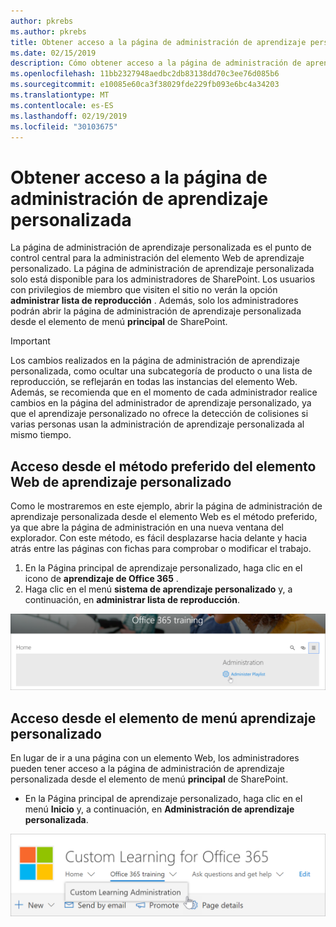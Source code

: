 ```yaml
---
author: pkrebs
ms.author: pkrebs
title: Obtener acceso a la página de administración de aprendizaje personalizada
ms.date: 02/15/2019
description: Cómo obtener acceso a la página de administración de aprendizaje personalizada desde el elemento Web o el menú
ms.openlocfilehash: 11bb2327948aedbc2db83138dd70c3ee76d085b6
ms.sourcegitcommit: e10085e60ca3f38029fde229fb093e6bc4a34203
ms.translationtype: MT
ms.contentlocale: es-ES
ms.lasthandoff: 02/19/2019
ms.locfileid: "30103675"
---
```

# <a name="access-the-custom-learning-administration-page"></a>Obtener acceso a la página de administración de aprendizaje personalizada

La página de administración de aprendizaje personalizada es el punto de control central para la administración del elemento Web de aprendizaje personalizado. La página de administración de aprendizaje personalizada solo está disponible para los administradores de SharePoint. Los usuarios con privilegios de miembro que visiten el sitio no verán la opción **administrar lista de reproducción** . Además, solo los administradores podrán abrir la página de administración de aprendizaje personalizada desde el elemento de menú **principal** de SharePoint.  

> [!IMPORTANT]
> Los cambios realizados en la página de administración de aprendizaje personalizada, como ocultar una subcategoría de producto o una lista de reproducción, se reflejarán en todas las instancias del elemento Web. Además, se recomienda que en el momento de cada administrador realice cambios en la página del administrador de aprendizaje personalizado, ya que el aprendizaje personalizado no ofrece la detección de colisiones si varias personas usan la administración de aprendizaje personalizada al mismo tiempo.  

## <a name="access-from-the-custom-learning-web-part---preferred-method"></a>Acceso desde el método preferido del elemento Web de aprendizaje personalizado
Como le mostraremos en este ejemplo, abrir la página de administración de aprendizaje personalizada desde el elemento Web es el método preferido, ya que abre la página de administración en una nueva ventana del explorador. Con este método, es fácil desplazarse hacia delante y hacia atrás entre las páginas con fichas para comprobar o modificar el trabajo.  

1. En la Página principal de aprendizaje personalizado, haga clic en el icono de **aprendizaje de Office 365** .
2. Haga clic en el menú **sistema de aprendizaje personalizado** y, a continuación, en **administrar lista de reproducción**. 

![CG-adminaccbtn. png](media/cg-adminaccbtn.png)

## <a name="access-from-the-custom-learning-menu-item"></a>Acceso desde el elemento de menú aprendizaje personalizado
En lugar de ir a una página con un elemento Web, los administradores pueden tener acceso a la página de administración de aprendizaje personalizada desde el elemento de menú **principal** de SharePoint. 

- En la Página principal de aprendizaje personalizado, haga clic en el menú **Inicio** y, a continuación, en **Administración de aprendizaje personalizada**.

![CG-adminaccmenu. png](media/cg-adminaccmenu.png)